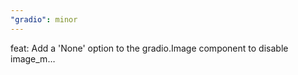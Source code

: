 ```yaml
---
"gradio": minor
---
```


feat: Add a 'None' option to the gradio.Image component to disable image_m…
